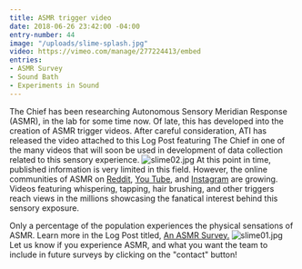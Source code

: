 ```yaml
---
title: ASMR trigger video
date: 2018-06-26 23:42:00 -04:00
entry-number: 44
image: "/uploads/slime-splash.jpg"
video: https://vimeo.com/manage/277224413/embed
entries:
- ASMR Survey
- Sound Bath
- Experiments in Sound
---
```


The Chief has been researching Autonomous Sensory Meridian Response (ASMR), in the lab for some time now. Of late, this has developed into the creation of ASMR trigger videos.
After careful consideration, ATI has released the video attached to this Log Post featuring The Chief in one of the many videos that will soon be used in development of data collection related to this sensory experience.
![slime02.jpg](/uploads/slime02.jpg)
At this point in time, published information is very limited in this field. However, the online communities of ASMR on [Reddit](https://www.reddit.com/r/asmr/), [You Tube](https://www.youtube.com/results?search_query=asmr), and [Instagram](https://www.instagram.com/explore/tags/asmr/?hl=en) are growing. Videos featuring whispering, tapping, hair brushing, and other triggers reach views in the millions showcasing the fanatical interest behind this sensory exposure. 

Only a percentage of the population experiences the physical sensations of ASMR. Learn more in the Log Post titled, [An ASMR Survey.](https://ancienttruthinvestigators.com/log-book/example_3/)
![slime01.jpg](/uploads/slime01.jpg)
Let us know if you experience ASMR, and what you want the team to include in future surveys by clicking on the "contact" button! 